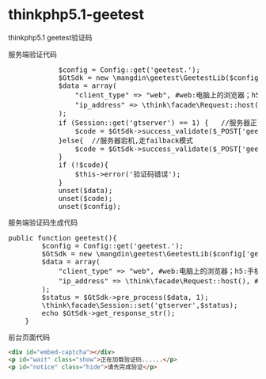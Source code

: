 # thinkphp5.1-geetest
thinkphp5.1 geetest验证码

服务端验证代码
<pre>
            $config = Config::get('geetest.');
            $GtSdk = new \mangdin\geetest\GeetestLib($config['geetest_id'], $config['geetest_key']);
            $data = array(
                "client_type" => "web", #web:电脑上的浏览器；h5:手机上的浏览器，包括移动应用内完全内置的web_view；native：通过原生SDK植入APP应用的方式
                "ip_address" => \think\facade\Request::host(), # 请在此处传输用户请求验证时所携带的IP
            );
            if (Session::get('gtserver') == 1) {   //服务器正常
                $code = $GtSdk->success_validate($_POST['geetest_challenge'], $_POST['geetest_validate'], $_POST['geetest_seccode'],$data);
            }else{  //服务器宕机,走failback模式
                $code = $GtSdk->success_validate($_POST['geetest_challenge'], $_POST['geetest_validate'], $_POST['geetest_seccode']);
            }
            if (!$code){
                $this->error('验证码错误');
            }
            unset($data);
            unset($code);
            unset($config);
</pre>

服务端验证码生成代码
<pre>
public function geetest(){
        $config = Config::get('geetest.');
        $GtSdk = new \mangdin\geetest\GeetestLib($config['geetest_id'], $config['geetest_key']);
        $data = array(
            "client_type" => "web", #web:电脑上的浏览器；h5:手机上的浏览器，包括移动应用内完全内置的web_view；native：通过原生SDK植入APP应用的方式
            "ip_address" => \think\facade\Request::host(), # 请在此处传输用户请求验证时所携带的IP
        );
        $status = $GtSdk->pre_process($data, 1);
        \think\facade\Session::set('gtserver',$status);
        echo $GtSdk->get_response_str();
    }
</pre>


前台页面代码
```html
<div id="embed-captcha"></div>
<p id="wait" class="show">正在加载验证码......</p>
<p id="notice" class="hide">请先完成验证</p>
```
<pre>
<script src="http://apps.bdimg.com/libs/jquery/1.9.1/jquery.js"></script>
<script src="https://static.geetest.com/static/tools/gt.js"></script>
<script>
    var handlerEmbed = function (captchaObj) {
        $("#embed-submit").click(function (e) {
            var validate = captchaObj.getValidate();
            if (!validate) {
                $("#notice")[0].className = "show";
                setTimeout(function () {
                    $("#notice")[0].className = "hide";
                }, 2000);
                e.preventDefault();
            }
        });
        // 将验证码加到id为captcha的元素里，同时会有三个input的值：geetest_challenge, geetest_validate, geetest_seccode
        captchaObj.appendTo("#embed-captcha");
        captchaObj.onReady(function () {
            $("#wait")[0].className = "hide";
        });
        captchaObj.onSuccess(function () {
            //验证码成功之后执行的操作
        });
    };
    $.ajax({
        url: "{:url('index/login/geetest')}?t=" + (new Date()).getTime(), // 验证码地址加随机数防止缓存
        type: "get",
        dataType: "json",
        success: function (data) {
            // 使用initGeetest接口
            // 参数1：配置参数
            // 参数2：回调，回调的第一个参数验证码对象，之后可以使用它做appendTo之类的事件
            initGeetest({
                gt: data.gt,
                challenge: data.challenge,
                new_captcha: data.new_captcha,
                product: "embed", // 产品形式，包括：float，embed，popup。注意只对PC版验证码有效
                offline: !data.success // 表示用户后台检测极验服务器是否宕机，一般不需要关注
                // 更多配置参数请参见：http://www.geetest.com/install/sections/idx-client-sdk.html#config
            }, handlerEmbed);
        }
    });
</script>
</pre>
